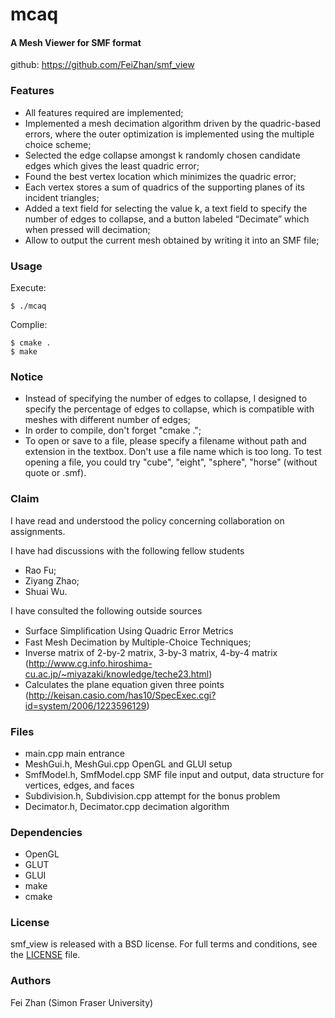 mcaq
========

#### A Mesh Viewer for SMF format

github: https://github.com/FeiZhan/smf_view

### Features

- All features required are implemented;
- Implemented a mesh decimation algorithm driven by the quadric-based errors, where the outer optimization is implemented using the multiple choice scheme;
- Selected the edge collapse amongst k randomly chosen candidate edges which gives the least quadric error;
- Found the best vertex location which minimizes the quadric error;
- Each vertex stores a sum of quadrics of the supporting planes of its incident triangles;
- Added a text field for selecting the value k, a text field to specify the number of edges to collapse, and a button labeled “Decimate” which when pressed will decimation;
- Allow to output the current mesh obtained by writing it into an SMF file;

### Usage

Execute:
```
$ ./mcaq
```
Complie:
```
$ cmake .
$ make
```

### Notice

- Instead of specifying the number of edges to collapse, I designed to specify the percentage of edges to collapse, which is compatible with meshes with different number of edges;
- In order to compile, don't forget "cmake .";
- To open or save to a file, please specify a filename without path and extension in the textbox. Don't use a file name which is too long. To test opening a file, you could try "cube", "eight", "sphere", "horse" (without quote or .smf).

### Claim

I have read and understood the policy concerning collaboration on assignments.

I have had discussions with the following fellow students
- Rao Fu;
- Ziyang Zhao;
- Shuai Wu.

I have consulted the following outside sources
- Surface Simpliﬁcation Using Quadric Error Metrics
- Fast Mesh Decimation by Multiple-Choice Techniques;
- Inverse matrix of 2-by-2 matrix, 3-by-3 matrix, 4-by-4 matrix (http://www.cg.info.hiroshima-cu.ac.jp/~miyazaki/knowledge/teche23.html)
- Calculates the plane equation given three points (http://keisan.casio.com/has10/SpecExec.cgi?id=system/2006/1223596129)

### Files

- main.cpp							main entrance
- MeshGui.h, MeshGui.cpp			OpenGL and GLUI setup
- SmfModel.h, SmfModel.cpp			SMF file input and output, data structure for vertices, edges, and faces
- Subdivision.h, Subdivision.cpp	attempt for the bonus problem
- Decimator.h, Decimator.cpp		decimation algorithm

### Dependencies

- OpenGL
- GLUT
- GLUI
- make
- cmake

### License

smf_view is released with a BSD license. For full terms and conditions, see the [LICENSE](LICENSE) file.

### Authors

Fei Zhan (Simon Fraser University)
